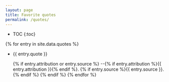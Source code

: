 ```yaml
---
layout: page
title: Favorite quotes
permalink: /quotes/
---
```


* TOC
{:toc}

{% for entry in site.data.quotes %}
- {{ entry.quote }}

  {% if entry.attribution or entry.source %}
  --{% if entry.attribution %}{{ entry.attribution }}{% endif %}. {% if entry.source %}{{ entry.source }}.{% endif %}
  {% endif %}
{% endfor %}
